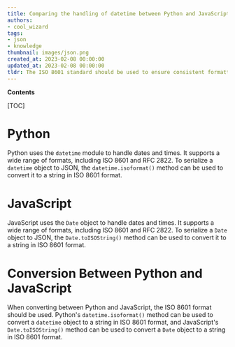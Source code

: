 ```yaml
---
title: Comparing the handling of datetime between Python and JavaScript using json
authors:
- cool_wizard
tags:
- json
- knowledge
thumbnail: images/json.png
created_at: 2023-02-08 00:00:00
updated_at: 2023-02-08 00:00:00
tldr: The ISO 8601 standard should be used to ensure consistent formatting of JSON datetime between Python and JavaScript.
---
```


**Contents**

[TOC]

# Python
Python uses the `datetime` module to handle dates and times. It supports a wide range of formats, including ISO 8601 and RFC 2822. To serialize a `datetime` object to JSON, the `datetime.isoformat()` method can be used to convert it to a string in ISO 8601 format.

# JavaScript
JavaScript uses the `Date` object to handle dates and times. It supports a wide range of formats, including ISO 8601 and RFC 2822. To serialize a `Date` object to JSON, the `Date.toISOString()` method can be used to convert it to a string in ISO 8601 format.

# Conversion Between Python and JavaScript
When converting between Python and JavaScript, the ISO 8601 format should be used. Python's `datetime.isoformat()` method can be used to convert a `datetime` object to a string in ISO 8601 format, and JavaScript's `Date.toISOString()` method can be used to convert a `Date` object to a string in ISO 8601 format.
